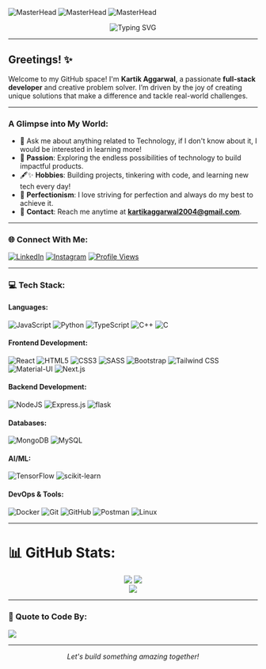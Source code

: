 
![MasterHead](https://repository-images.githubusercontent.com/588181932/e36ec678-7984-4cdd-8e4c-a3932772ff8e)
![MasterHead](https://i.pinimg.com/originals/5b/e4/72/5be4729ea4ae57b4a42444ba6485183e.gif)
![MasterHead](https://www.codecademy.com/resources/blog/wp-content/uploads/2022/12/Websites-Software-Programmers-Thumbnails_1200x558.png?w=1024)




<div align="center">
  <img src="https://readme-typing-svg.herokuapp.com?font=Sedan+SC&size=40&weight=600&duration=5000&pause=700&color=F5F5F5&background=15151500&center=true&vCenter=true&random=false&width=800&lines=Hi%2C+I+Am+Kartik+Aggarwal%F0%9F%91%8B;Technology+And+Coding+Enthusiast!" alt="Typing SVG"/>
</div>

---

## Greetings! ✨

Welcome to my GitHub space! I'm **Kartik Aggarwal**, a passionate **full-stack developer** and creative problem solver. I’m driven by the joy of creating unique solutions that make a difference and tackle real-world challenges.

---

### A Glimpse into My World:

- 💬 Ask me about anything related to Technology, if I don't know about it, I would be interested in learning more!
- 🔄 **Passion**: Exploring the endless possibilities of technology to build impactful products.
- 🖋✨ **Hobbies**: Building projects, tinkering with code, and learning new tech every day!
- 💎 **Perfectionism**: I love striving for perfection and always do my best to achieve it.
- 📧 **Contact**: Reach me anytime at **kartikaggarwal2004@gmail.com**.


---

<div>

### 🌐 Connect With Me:

[![LinkedIn](https://img.shields.io/badge/LinkedIn-%230077B5.svg?logo=linkedin&logoColor=white)](https://linkedin.com/in/kartik-aggarwal-951a6a194)
[![Instagram](https://img.shields.io/badge/Instagram-%23E4405F.svg?logo=Instagram&logoColor=white)](https://instagram.com/hii__kartik)
[![Profile Views](https://komarev.com/ghpvc/?username=Xaverick&label=Profile%20views&color=0e75b6&style=flat)](https://github.com/Xaverick)
</div>

---

### 💻 Tech Stack:

#### **Languages**:
![JavaScript](https://img.shields.io/badge/javascript-%23323330.svg?style=for-the-badge&logo=javascript&logoColor=%23F7DF1E)
![Python](https://img.shields.io/badge/python-%233776AB?style=for-the-badge&logo=python&logoColor=ffdd54) 
![TypeScript](https://img.shields.io/badge/typescript-%23007ACC.svg?style=for-the-badge&logo=typescript&logoColor=white)
![C++](https://img.shields.io/badge/c++-%2300599C.svg?style=for-the-badge&logo=c%2B%2B&logoColor=white) 
![C](https://img.shields.io/badge/c-%2300599C.svg?style=for-the-badge&logo=c&logoColor=white) 


#### **Frontend Development**:
![React](https://img.shields.io/badge/react-%2320232a.svg?style=for-the-badge&logo=react&logoColor=%2361DAFB) 
![HTML5](https://img.shields.io/badge/html5-%23E34F26.svg?style=for-the-badge&logo=html5&logoColor=white) 
![CSS3](https://img.shields.io/badge/css3-%231572B6.svg?style=for-the-badge&logo=css3&logoColor=white) 
![SASS](https://img.shields.io/badge/SASS-%23CC6699.svg?style=for-the-badge&logo=SASS&logoColor=white) 
![Bootstrap](https://img.shields.io/badge/bootstrap-%23563D7C.svg?style=for-the-badge&logo=bootstrap&logoColor=white)
![Tailwind CSS](https://img.shields.io/badge/tailwindcss-%2338B2AC.svg?style=for-the-badge&logo=tailwind-css&logoColor=white)
![Material-UI](https://img.shields.io/badge/Material--UI-%230081CB.svg?style=for-the-badge&logo=material-ui&logoColor=white)
![Next.js](https://img.shields.io/badge/next.js-%23000000.svg?style=for-the-badge&logo=next.js&logoColor=white)


#### **Backend Development**:
![NodeJS](https://img.shields.io/badge/node.js-%23339933.svg?style=for-the-badge&logo=node.js&logoColor=white) 
![Express.js](https://img.shields.io/badge/express.js-%23000000.svg?style=for-the-badge&logo=express&logoColor=white) 
![flask](https://img.shields.io/badge/flask-%23000.svg?style=for-the-badge&logo=flask&logoColor=white)


#### **Databases**:
![MongoDB](https://img.shields.io/badge/MongoDB-%2347A248.svg?style=for-the-badge&logo=mongodb&logoColor=white)
![MySQL](https://img.shields.io/badge/mysql-%2300f.svg?style=for-the-badge&logo=mysql&logoColor=white)


#### **AI/ML**:
![TensorFlow](https://img.shields.io/badge/TensorFlow-%23FF6F00.svg?style=for-the-badge&logo=TensorFlow&logoColor=white)
![scikit-learn](https://img.shields.io/badge/scikit_learn-%23F7931E.svg?style=for-the-badge&logo=scikit-learn&logoColor=white)


#### **DevOps & Tools**:
![Docker](https://img.shields.io/badge/Docker-%232496ED.svg?style=for-the-badge&logo=docker&logoColor=white) 
![Git](https://img.shields.io/badge/Git-%23F05032.svg?style=for-the-badge&logo=Git&logoColor=white) 
![GitHub](https://img.shields.io/badge/Github-%23181717.svg?style=for-the-badge&logo=Github&logoColor=white)
![Postman](https://img.shields.io/badge/Postman-%23FF6C37.svg?style=for-the-badge&logo=postman&logoColor=white) 
![Linux](https://img.shields.io/badge/Linux-%23FCC624.svg?style=for-the-badge&logo=linux&logoColor=black)

---

# 📊 GitHub Stats:

<div align="center" dir="auto" <img style="max-width: 100%;" src="https://github-readme-stats.vercel.app/api?username=Xaverick&show_icons=true&theme=radical" />
 <img style="max-width: 50%;" src="https://github-readme-stats.vercel.app/api?username=Xaverick&theme=dark&hide_border=false&include_all_commits=true&count_private=false" />

 <img style="max-width: 50%;" src="https://github-readme-stats.vercel.app/api/top-langs/?username=Xaverick&theme=radical&layout=compact" />
</div>

<div align="center" dir="auto" <img style="max-width: 100%;" src="https://github-readme-stats.vercel.app/api?username=Xaverick&show_icons=true&theme=radical" />
 <img style="max-width: 100%;" src="https://github-readme-streak-stats.herokuapp.com/?user=Xaverick&theme=dark&hide_border=false" />
</div>

<!-- <div align="center" dir="auto" <img style="max-width: 100%;" src="https://github-readme-stats.vercel.app/api?username=Xaverick&show_icons=true&theme=radical" />
 
</div> -->


---

### 📝 Quote to Code By:

![](https://quotes-github-readme.vercel.app/api?type=horizontal&theme=radical)

---

<p align="center">
  <i>Let's build something amazing together!</i>
</p>

